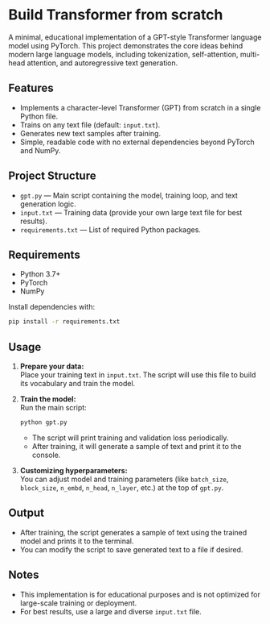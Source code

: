 # Build Transformer from scratch

A minimal, educational implementation of a GPT-style Transformer language model using PyTorch. This project demonstrates the core ideas behind modern large language models, including tokenization, self-attention, multi-head attention, and autoregressive text generation.

## Features

- Implements a character-level Transformer (GPT) from scratch in a single Python file.
- Trains on any text file (default: `input.txt`).
- Generates new text samples after training.
- Simple, readable code with no external dependencies beyond PyTorch and NumPy.

## Project Structure

- `gpt.py` — Main script containing the model, training loop, and text generation logic.
- `input.txt` — Training data (provide your own large text file for best results).
- `requirements.txt` — List of required Python packages.

## Requirements

- Python 3.7+
- PyTorch
- NumPy

Install dependencies with:

```bash
pip install -r requirements.txt
```

## Usage

1. **Prepare your data:**  
   Place your training text in `input.txt`. The script will use this file to build its vocabulary and train the model.

2. **Train the model:**  
   Run the main script:

   ```bash
   python gpt.py
   ```

   - The script will print training and validation loss periodically.
   - After training, it will generate a sample of text and print it to the console.

3. **Customizing hyperparameters:**  
   You can adjust model and training parameters (like `batch_size`, `block_size`, `n_embd`, `n_head`, `n_layer`, etc.) at the top of `gpt.py`.

## Output

- After training, the script generates a sample of text using the trained model and prints it to the terminal.
- You can modify the script to save generated text to a file if desired.

## Notes

- This implementation is for educational purposes and is not optimized for large-scale training or deployment.
- For best results, use a large and diverse `input.txt` file.
